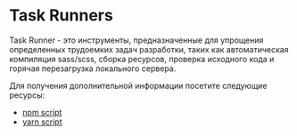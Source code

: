 # Task Runners

Task Runner - это инструменты, предназначенные для упрощения определенных трудоемких задач разработки, таких как автоматическая компиляция sass/scss, сборка ресурсов, проверка исходного кода и горячая перезагрузка локального сервера.

Для получения дополнительной информации посетите следующие ресурсы:

- [npm script](https://docs.npmjs.com/cli/v8/using-npm/scripts)
- [yarn script](https://classic.yarnpkg.com/lang/en/docs/cli/run/#toc-yarn-run-script)
